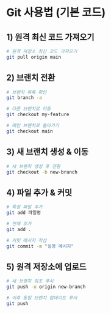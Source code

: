 # Git 사용법 (기본 코드)

## 1) 원격 최신 코드 가져오기

```bash
# 원격 저장소 최신 코드 가져오기
git pull origin main
```

## 2) 브랜치 전환

```bash
# 브랜치 목록 확인
git branch -a

# 다른 브랜치로 이동
git checkout my-feature

# 메인 브랜치로 돌아가기
git checkout main
```

## 3) 새 브랜치 생성 & 이동

```bash
# 새 브랜치 생성 후 전환
git checkout -b new-branch
```

## 4) 파일 추가 & 커밋

```bash
# 특정 파일 추가
git add 파일명

# 전체 추가
git add .

# 커밋 메시지 작성
git commit -m "설명 메시지"
```

## 5) 원격 저장소에 업로드

```bash
# 새 브랜치 최초 푸시
git push -u origin new-branch

# 이후 동일 브랜치 업데이트 푸시
git push
```
